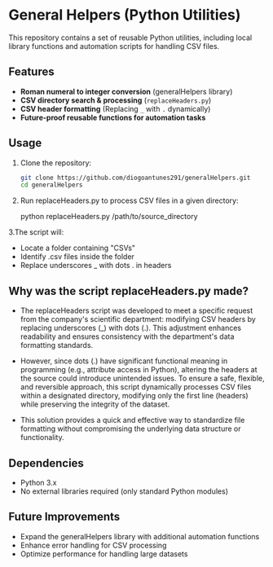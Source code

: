 # General Helpers (Python Utilities)

This repository contains a set of reusable Python utilities, including local library functions and automation scripts for handling CSV files.

## Features
- **Roman numeral to integer conversion** (generalHelpers library)
- **CSV directory search & processing** (`replaceHeaders.py`)
- **CSV header formatting** (Replacing `_` with `.` dynamically)
- **Future-proof reusable functions for automation tasks**

## Usage
1. Clone the repository:  
   ```bash
   git clone https://github.com/diogoantunes291/generalHelpers.git
   cd generalHelpers

2. Run replaceHeaders.py to process CSV files in a given directory:
   
   python replaceHeaders.py /path/to/source_directory

3.The script will:

   - Locate a folder containing "CSVs"
   - Identify .csv files inside the folder
   - Replace underscores _ with dots . in headers

## Why was the script replaceHeaders.py made?

 - The replaceHeaders script was developed to meet a specific request from the company's scientific department: modifying CSV headers by replacing underscores (_) with dots (.). This adjustment enhances readability and ensures consistency with the department's data formatting standards.

 - However, since dots (.) have significant functional meaning in programming (e.g., attribute access in Python), altering the headers at the source could introduce unintended issues. To ensure a safe, flexible, and reversible approach, this script dynamically processes CSV files within a designated directory, modifying only the first line (headers) while preserving the integrity of the dataset.

 - This solution provides a quick and effective way to standardize file formatting without compromising the underlying data structure or functionality.


## Dependencies

   - Python 3.x
   - No external libraries required (only standard Python modules)


## Future Improvements

   - Expand the generalHelpers library with additional automation functions
   - Enhance error handling for CSV processing
   - Optimize performance for handling large datasets
